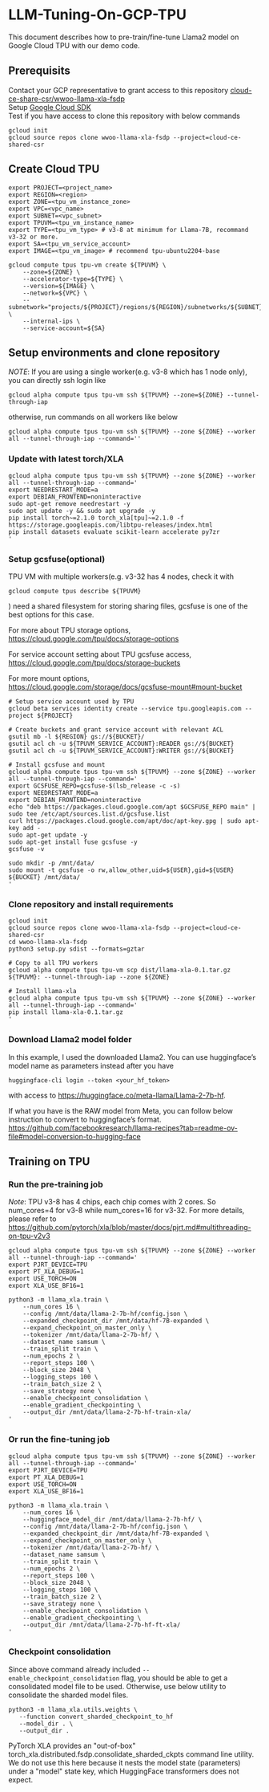 # LLM-Tuning-On-GCP-TPU

This document describes how to pre-train/fine-tune Llama2 model on Google Cloud TPU with our demo code.

## Prerequisits
Contact your GCP representative to grant access to this repository [cloud-ce-share-csr/wwoo-llama-xla-fsdp](https://source.cloud.google.com/cloud-ce-shared-csr/wwoo-llama-xla-fsdp/) \
Setup [Google Cloud SDK](https://cloud.google.com/sdk/docs/install) \
Test if you have access to clone this repository with below commands
```
gcloud init
gcloud source repos clone wwoo-llama-xla-fsdp --project=cloud-ce-shared-csr
```

## Create Cloud TPU

```
export PROJECT=<project_name>
export REGION=<region>
export ZONE=<tpu_vm_instance_zone>
export VPC=<vpc_name>
export SUBNET=<vpc_subnet>
export TPUVM=<tpu_vm_instance_name>
export TYPE=<tpu_vm_type> # v3-8 at minimum for Llama-7B, recommand v3-32 or more.
export SA=<tpu_vm_service_account>
export IMAGE=<tpu_vm_image> # recommend tpu-ubuntu2204-base 

gcloud compute tpus tpu-vm create ${TPUVM} \
	--zone=${ZONE} \
	--accelerator-type=${TYPE} \
	--version=${IMAGE} \
	--network=${VPC} \
	--subnetwork="projects/${PROJECT}/regions/${REGION}/subnetworks/${SUBNET}" \
	--internal-ips \
	--service-account=${SA}

```

## Setup environments and clone repository
*NOTE*: If you are using a single worker(e.g. v3-8 which has 1 node only), you can directly ssh login like
```
gcloud alpha compute tpus tpu-vm ssh ${TPUVM} --zone=${ZONE} --tunnel-through-iap
```
otherwise, run commands on all workers like below
```
gcloud alpha compute tpus tpu-vm ssh ${TPUVM} --zone ${ZONE} --worker all --tunnel-through-iap --command=''
```
### Update with latest torch/XLA
```
gcloud alpha compute tpus tpu-vm ssh ${TPUVM} --zone ${ZONE} --worker all --tunnel-through-iap --command='
export NEEDRESTART_MODE=a
export DEBIAN_FRONTEND=noninteractive
sudo apt-get remove needrestart -y
sudo apt update -y && sudo apt upgrade -y
pip install torch~=2.1.0 torch_xla[tpu]~=2.1.0 -f https://storage.googleapis.com/libtpu-releases/index.html
pip install datasets evaluate scikit-learn accelerate py7zr
'
```

### Setup gcsfuse(optional)
TPU VM with multiple workers(e.g. v3-32 has 4 nodes, check it with
``` 
gcloud compute tpus describe ${TPUVM}
```
) need a shared filesystem for storing sharing files, gcsfuse is one of the best options for this case.

For more about TPU storage options,\
https://cloud.google.com/tpu/docs/storage-options

For service account setting about TPU gcsfuse access,\
https://cloud.google.com/tpu/docs/storage-buckets

For more mount options,\
https://cloud.google.com/storage/docs/gcsfuse-mount#mount-bucket

```
# Setup service account used by TPU
gcloud beta services identity create --service tpu.googleapis.com --project ${PROJECT}

# Create buckets and grant service account with relevant ACL
gsutil mb -l ${REGION} gs://${BUCKET}/
gsutil acl ch -u ${TPUVM_SERVICE_ACCOUNT}:READER gs://${BUCKET}
gsutil acl ch -u ${TPUVM_SERVICE_ACCOUNT}:WRITER gs://${BUCKET}

# Install gcsfuse and mount
gcloud alpha compute tpus tpu-vm ssh ${TPUVM} --zone ${ZONE} --worker all --tunnel-through-iap --command='
export GCSFUSE_REPO=gcsfuse-$(lsb_release -c -s)
export NEEDRESTART_MODE=a
export DEBIAN_FRONTEND=noninteractive
echo "deb https://packages.cloud.google.com/apt $GCSFUSE_REPO main" | sudo tee /etc/apt/sources.list.d/gcsfuse.list
curl https://packages.cloud.google.com/apt/doc/apt-key.gpg | sudo apt-key add -
sudo apt-get update -y
sudo apt-get install fuse gcsfuse -y
gcsfuse -v

sudo mkdir -p /mnt/data/
sudo mount -t gcsfuse -o rw,allow_other,uid=${USER},gid=${USER} ${BUCKET} /mnt/data/
'
```

### Clone repository and install requirements
```
gcloud init
gcloud source repos clone wwoo-llama-xla-fsdp --project=cloud-ce-shared-csr
cd wwoo-llama-xla-fsdp
python3 setup.py sdist --formats=gztar

# Copy to all TPU workers
gcloud alpha compute tpus tpu-vm scp dist/llama-xla-0.1.tar.gz ${TPUVM}: --tunnel-through-iap --zone ${ZONE}

# Install llama-xla
gcloud alpha compute tpus tpu-vm ssh ${TPUVM} --zone ${ZONE} --worker all --tunnel-through-iap --command='
pip install llama-xla-0.1.tar.gz
'
```

### Download Llama2 model folder
In this example, I used the downloaded Llama2. You can use huggingface’s model name as parameters instead after you have
```
huggingface-cli login --token <your_hf_token>
```
with access to https://huggingface.co/meta-llama/Llama-2-7b-hf.

If what you have is the RAW model from Meta, you can follow below instruction to convert to huggingface’s format.
https://github.com/facebookresearch/llama-recipes?tab=readme-ov-file#model-conversion-to-hugging-face

## Training on TPU
### Run the pre-training job
*Note*: TPU v3-8 has 4 chips, each chip comes with 2 cores. So num_cores=4 for v3-8 while num_cores=16 for v3-32.
For more details, please refer to https://github.com/pytorch/xla/blob/master/docs/pjrt.md#multithreading-on-tpu-v2v3
```
gcloud alpha compute tpus tpu-vm ssh ${TPUVM} --zone ${ZONE} --worker all --tunnel-through-iap --command='
export PJRT_DEVICE=TPU
export PT_XLA_DEBUG=1
export USE_TORCH=ON
export XLA_USE_BF16=1

python3 -m llama_xla.train \
	--num_cores 16 \
	--config /mnt/data/llama-2-7b-hf/config.json \
	--expanded_checkpoint_dir /mnt/data/hf-7B-expanded \
	--expand_checkpoint_on_master_only \
	--tokenizer /mnt/data/llama-2-7b-hf/ \
	--dataset_name samsum \
    --train_split train \
	--num_epochs 2 \
	--report_steps 100 \
	--block_size 2048 \
	--logging_steps 100 \
	--train_batch_size 2 \
	--save_strategy none \
	--enable_checkpoint_consolidation \
	--enable_gradient_checkpointing \
	--output_dir /mnt/data/llama-2-7b-hf-train-xla/
'
```

### Or run the fine-tuning job
```
gcloud alpha compute tpus tpu-vm ssh ${TPUVM} --zone ${ZONE} --worker all --tunnel-through-iap --command='
export PJRT_DEVICE=TPU
export PT_XLA_DEBUG=1
export USE_TORCH=ON
export XLA_USE_BF16=1

python3 -m llama_xla.train \
	--num_cores 16 \
	--huggingface_model_dir /mnt/data/llama-2-7b-hf/ \
	--config /mnt/data/llama-2-7b-hf/config.json \
	--expanded_checkpoint_dir /mnt/data/hf-7B-expanded \
	--expand_checkpoint_on_master_only \
	--tokenizer /mnt/data/llama-2-7b-hf/ \
	--dataset_name samsum \
    --train_split train \
	--num_epochs 2 \
	--report_steps 100 \
	--block_size 2048 \
	--logging_steps 100 \
	--train_batch_size 2 \
	--save_strategy none \
	--enable_checkpoint_consolidation \
	--enable_gradient_checkpointing \
	--output_dir /mnt/data/llama-2-7b-hf-ft-xla/
'
```
### Checkpoint consolidation
Since above command already included `--enable_checkpoint_consolidation` flag, you should be able to get a consolidated model file to be used.
Otherwise, use below utility to consolidate the sharded model files.
```
python3 -m llama_xla.utils.weights \
   --function convert_sharded_checkpoint_to_hf
   --model_dir . \
   --output_dir .
```
PyTorch XLA provides an "out-of-box" torch_xla.distributed.fsdp.consolidate_sharded_ckpts command line utility. We do not use this here because it nests the model state (parameters) under a "model" state key, which HuggingFace transformers does not expect.



